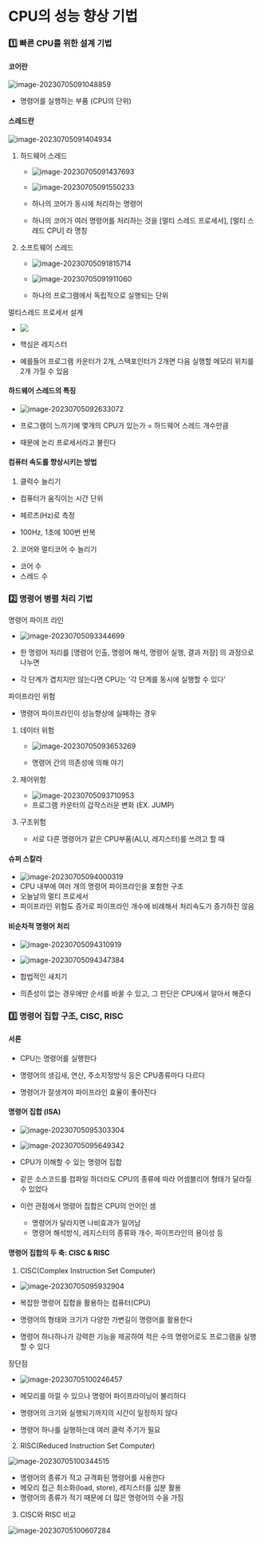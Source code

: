 # CPU의 성능 향상 기법

### 1️⃣ 빠른 CPU를 위한 설계 기법

#### 코어란

![image-20230705091048859](img/image-20230705091048859.png)



- 명령어를 실행하는 부품 (CPU의 단위)



#### 스레드란

![image-20230705091404934](img/image-20230705091404934.png)

1. 하드웨어 스레드

   - ![image-20230705091437693](img/image-20230705091437693.png)

   - ![image-20230705091550233](img/image-20230705091550233.png)
   - 하나의 코어가 동시에 처리하는 명령어

   - 하나의 코어가 여러 명령어를 처리하는 것을 [멀티 스레드 프로세서], [멀티 스레드 CPU] 라 명칭

2. 소프트웨어 스레드

   - ![image-20230705091815714](img/image-20230705091815714.png)

   - ![image-20230705091911060](img/image-20230705091911060.png)

   - 하나의 프로그램에서 독립적으로 실행되는 단위



멀티스레드 프로세서 설계

- ![](img/image-20230705092352364.png)

- 핵심은 레지스터
- 예를들어 프로그램 카운터가 2개, 스택포인터가 2개면 다음 실행할 메모리 위치를 2개 가질 수 있음



#### 하드웨어 스레드의 특징

- ![image-20230705092633072](img/image-20230705092633072.png)

- 프로그램이 느끼기에 몇개의 CPU가 있는가 = 하드웨어 스레드 개수만큼
- 때문에 논리 프로세서라고 불린다





#### 컴퓨터 속도를 향상시키는 방법

1. 클럭수 늘리기

- 컴퓨터가 움직이는 시간 단위

- 헤르츠(Hz)로 측정

- 100Hz, 1초에 100번 반복



2. 코어와 멀티코어 수 늘리기

- 코어 수
- 스레드 수



### 2️⃣ 명령어 병렬 처리 기법

명령어 파이프 라인

- ![image-20230705093344699](img/image-20230705093344699.png)

- 한 명령어 처리를 [명령어 인출, 명령어 해석, 명령어 실행, 결과 저장] 의 과정으로 나누면
- 각 단계가 겹치지만 않는다면 CPU는 '각 단계를 동시에 실행할 수 있다'



파이프라인 위험

- 명령어 파이프라인이 성능향상에 실패하는 경우

1. 데이터 위험

   - ![image-20230705093653269](img/image-20230705093653269.png)

   - 명령어 간의 의존성에 의해 야기

2. 제어위험
   - ![image-20230705093710953](img/image-20230705093710953.png)
   - 프로그램 카운터의 갑작스러운 변화 (EX. JUMP)

3. 구조위험
   - 서로 다른 명령어가 같은 CPU부품(ALU, 레지스터)를 쓰려고 할 때



#### 슈퍼 스칼라

- ![image-20230705094000319](img/image-20230705094000319.png)
-  CPU 내부에 여러 개의 명령어 파이프라인을 포함한 구조
- 오늘날의 멀티 프로세서
- 파이프라인 위험도 증가로 파이프라인 개수에 비례해서 처리속도가 증가하진 않음



#### 비순차적 명령어 처리

- ![image-20230705094310919](img/image-20230705094310919.png)

- ![image-20230705094347384](img/image-20230705094347384.png)

- 합법적인 새치기
- 의존성이 없는 경우에만 순서를 바꿀 수 있고, 그 판단은 CPU에서 알아서 해준다



### 3️⃣ 명령어 집합 구조, CISC, RISC

#### 서론

- CPU는 명령어를 실행한다

- 명령어의 생김새, 연산, 주소지정방식 등은 CPU종류마다 다르다

- 명령어가 잘생겨야 파이프라인 효율이 좋아진다



#### 명령어 집합 (ISA)

- ![image-20230705095303304](img/image-20230705095303304.png)

- ![image-20230705095649342](img/image-20230705095649342.png)
- CPU가 이해할 수 있는 명령어 집합

- 같은 소스코드를 컴파일 하더라도 CPU의 종류에 따라 어셈블리어 형태가 달라질 수 있었다

- 이런 관점에서 명령어 집합은 CPU의 언어인 셈
  - 명령어가 달라지면 나비효과가 일어남
  - 명령어 해석방식, 레지스터의 종류와 개수, 파이프라인의 용이성 등



#### 명령어 집합의 두 축: CISC & RISC

1. CISC(Complex Instruction Set Computer)

- ![image-20230705095932904](img/image-20230705095932904.png)

- 복잡한 명령어 집합을 활용하는 컴퓨터(CPU)
- 명령어의 형태와 크기가 다양한 가변길이 명령어를 활용한다

- 명령어 하나하나가 강력한 기능을 제공하여 적은 수의 명령어로도 프로그램을 실행할 수 있다



장단점

- ![image-20230705100246457](img/image-20230705100246457.png)

- 메모리를 아낄 수 있으나 명령어 파이프라이닝이 불리하다

- 명령어의 크기와 실행되기까지의 시간이 일정하지 않다

- 명령어 하나를 실행하는데 여러 클럭 주기가 필요



2. RISC(Reduced Instruction Set Computer)

![image-20230705100344515](img/image-20230705100344515.png)

- 명령어의 종류가 적고 규격화된 명령어를 사용한다
- 메모리 접근 최소화(load, store), 레지스터를 십분 활용
- 명령어의 종류가 적기 때문에 더 많은 명령어의 수을 가짐



3. CISC와 RISC 비교

![image-20230705100607284](img/image-20230705100607284.png)